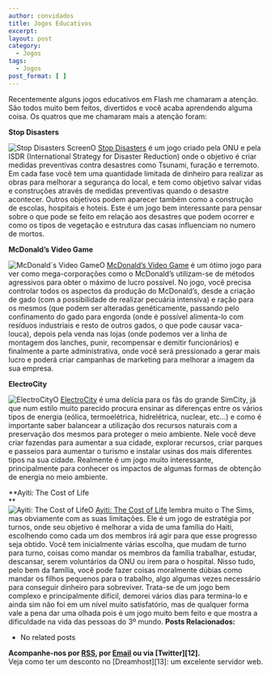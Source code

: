 ```yaml
---
author: convidados
title: Jogos Educativos
excerpt:
layout: post
category:
  - Jogos
tags:
  - Jogos
post_format: [ ]
---
```

Recentemente alguns jogos educativos em Flash me chamaram a atenção. São todos muito bem feitos, divertidos e você acaba aprendendo alguma coisa. Os quatros que me chamaram mais a atenção foram:

**Stop Disasters**

![Stop Disasters Screen][1]O [Stop Disasters][2] é um jogo criado pela ONU e pela ISDR (International Strategy for Disaster Reduction) onde o objetivo é criar medidas preventivas contra desastres como Tsunami, furação e terremoto. Em cada fase você tem uma quantidade limitada de dinheiro para realizar as obras para melhorar a segurança do local, e tem como objetivo salvar vidas e construções através de medidas preventivas quando o desastre acontecer. Outros objetivos podem aparecer também como a construção de escolas, hospitais e hoteis. Este é um jogo bem interessante para pensar sobre o que pode se feito em relação aos desastres que podem ocorrer e como os tipos de vegetação e estrutura das casas influenciam no numero de mortos.

**McDonald’s Video Game**

![McDonald´s Video Game][3]O [McDonald’s Video Game][4] é um ótimo jogo para ver como mega-corporações como o McDonald’s utilizam-se de métodos agressivos para obter o máximo de lucro possível. No jogo, você precisa controlar todos os aspectos da produção do McDonald’s, desde a criação de gado (com a possibilidade de realizar pecuária intensiva) e ração para os mesmos (que podem ser alteradas genéticamente, passando pelo confinamento do gado para engorda (onde é possível alimenta-lo com resíduos industriais e resto de outros gados, o que pode causar vaca-louca), depois pela venda nas lojas (onde podemos ver a linha de montagem dos lanches, punir, recompensar e demitir funcionários) e finalmente a parte administrativa, onde você será pressionado a gerar mais lucro e poderá criar campanhas de marketing para melhorar a imagem da sua empresa.

**ElectroCity**

![ElectroCity][5]O [ElectroCity][6] é uma delícia para os fãs do grande SimCity, já que num estilo muito parecido procura ensinar as diferenças entre os vários tipos de energia (eólica, termoelétrica, hidrelétrica, nuclear, etc…) e como é importante saber balancear a utilização dos recursos naturais com a preservação dos mesmos para proteger o meio ambiente. Nele você deve criar fazendas para aumentar a sua cidade, explorar recursos, criar parques e passeios para aumentar o turismo e instalar usinas dos mais diferentes tipos na sua cidade. Realmente é um jogo muito interessante, principalmente para conhecer os impactos de algumas formas de obtenção de energia no meio ambiente.

**Ayiti: The Cost of Life  
**  
![Ayiti: The Cost of Life][7]O [Ayiti: The Cost of Life][8] lembra muito o The Sims, mas obviamente com as suas limitações. Ele é um jogo de estratégia por turnos, onde seu objetivo é melhorar a vida de uma família do Haiti, escolhendo como cada um dos membros irá agir para que esse progresso seja obtido. Você tem inicialmente várias escolha, que mudam de turno para turno, coisas como mandar os membros da família trabalhar, estudar, descansar, serem voluntários da ONU ou irem para o hospital. Nisso tudo, pelo bem da família, você pode fazer coisas moralmente dúbias como mandar os filhos pequenos para o trabalho, algo algumas vezes necessário para conseguir dinheiro para sobreviver. Trata-se de um jogo bem complexo e principalmente difícil, demorei vários dias para termina-lo e ainda sim não foi em um nível muito satisfatório, mas de qualquer forma vale a pena dar uma olhada pois é um jogo muito bem feito e que mostra a dificuldade na vida das pessoas do 3º mundo. 
**Posts Relacionados:** 
*   No related posts









**Acompanhe-nos por [ RSS][10], por [Email][11] ou via [Twitter][12].**  
Veja como ter um desconto no [Dreamhost][13]: um excelente servidor web.

 [1]: http://vidageek.net/wp-content/uploads/2007/07/stopdisasters.thumbnail.PNG
 [2]: http://www.stopdisastersgame.org/home.html "Stop Disasters Game"
 [3]: http://vidageek.net/wp-content/uploads/2007/07/mcdonalds.thumbnail.PNG
 [4]: http://www.mcvideogame.com/index-eng.html
 [5]: http://vidageek.net/wp-content/uploads/2007/07/electrocity.thumbnail.PNG
 [6]: http://electrocity.co.nz/ "ElectroCity"
 [7]: http://vidageek.net/wp-content/uploads/2007/07/costoflife_banner_180x150.thumbnail.gif
 [8]: http://www.unicef.org/voy/explore/rights/explore_3142.html "Ayiti: The Cost of Life"
 [9]: https://twitter.com/share
 [10]: http://feeds.feedburner.com/VidaGeek
 [11]: http://feedburner.google.com/fb/a/mailverify?uri=VidaGeek&loc=pt_BR


